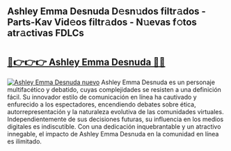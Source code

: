 ## Ashley Emma Desnuda D𝚎sn𝚞dos filtr𝚊dos - Parts-Kav Vid𝚎os filtr𝚊dos - N𝚞evas f𝚘tos atr𝚊ctivas FDLCs

# <h2><a href="http://mb9xln.tromn.icu/?c=Ashley+Emma+Desnuda">🔗👉👉👉 Ashley Emma Desnuda 🔗🔗</a></h2>

[![Ashley Emma Desnuda nuevo](https://i.imgur.com/pEAQMta.gif)](http://mb9xln.tromn.icu/?c=Ashley+Emma+Desnuda)
Ashley Emma Desnuda es un personaje multifacético y debatido, cuyas complejidades se resisten a una definición fácil.  Su innovador estilo de comunicación en línea ha cautivado y enfurecido a los espectadores, encendiendo debates sobre ética, autorrepresentación y la naturaleza evolutiva de las comunidades virtuales. Independientemente de sus decisiones futuras, su influencia en los medios digitales es indiscutible. Con una dedicación inquebrantable y un atractivo innegable, el impacto de Ashley Emma Desnuda en la comunidad en línea es ilimitado.
